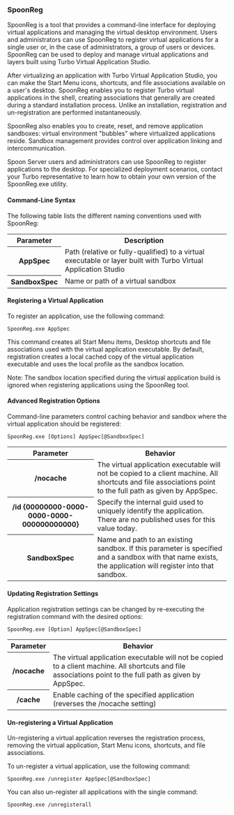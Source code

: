 ### SpoonReg

SpoonReg is a tool that provides a command-line interface for deploying virtual applications and managing the virtual desktop environment. Users and administrators can use SpoonReg to register virtual applications for a single user or, in the case of administrators, a group of users or devices. SpoonReg can be used to deploy and manage virtual applications and layers built using Turbo Virtual Application Studio. 

After virtualizing an application with Turbo Virtual Application Studio, you can make the Start Menu icons, shortcuts, and file associations available on a user's desktop. SpoonReg enables you to register Turbo virtual applications in the shell, creating associations that generally are created during a standard installation process. Unlike an installation, registration and un-registration are performed instantaneously.

SpoonReg also enables you to create, reset, and remove application sandboxes: virtual environment "bubbles" where virtualized applications reside. Sandbox management provides control over application linking and intercommunication.

Spoon Server users and administrators can use SpoonReg to register applications to the desktop. For specialized deployment scenarios, contact your Turbo representative to learn how to obtain your own version of the SpoonReg.exe utility.

#### Command-Line Syntax

The following table lists the different naming conventions used with SpoonReg:
<table>
	<tr>
		<th>Parameter</th>
		<th>Description</th>
	</tr>
	<tr>
		<th>AppSpec</th>
		<td>Path (relative or fully-qualified) to a virtual executable or layer built with Turbo Virtual Application Studio</td>
	</tr>
	<tr>
		<th>SandboxSpec</th>
		<td>Name or path of a virtual sandbox</td>
	</tr>
</table>

#### Registering a Virtual Application

To register an application, use the following command:

```
SpoonReg.exe AppSpec
```

This command creates all Start Menu items, Desktop shortcuts and file associations used with the virtual application executable. By default, registration creates a local cached copy of the virtual application executable and uses the local profile as the sandbox location.

Note: The sandbox location specified during the virtual application build is ignored when registering applications using the SpoonReg tool.

#### Advanced Registration Options

Command-line parameters control caching behavior and sandbox where the virtual application should be registered:

```
SpoonReg.exe [Options] AppSpec[@SandboxSpec]
```

<table>
	<tr>
		<th>Parameter</th>
		<th>Behavior</th>
	</tr>
	<tr>
		<th>/nocache</th>
		<td>The virtual application executable will not be copied to a client machine. All shortcuts and file associations point to the full path as given by AppSpec.</td>
	</tr>
	<tr>
		<th>/id {00000000-0000-0000-0000-000000000000}</th>
		<td>Specify the internal guid used to uniquely identify the application.  There are no published uses for this value today.</td>
	</tr>
	<tr>
		<th>SandboxSpec</th>
		<td>Name and path to an existing sandbox. If this parameter is specified and a sandbox with that name exists, the application will register into that sandbox.</td>
	</tr>
</table>

#### Updating Registration Settings

Application registration settings can be changed by re-executing the registration command with the desired options:

```
SpoonReg.exe [Option] AppSpec[@SandboxSpec]
```

<table>
	<tr>
		<th>Parameter</th>
		<th>Behavior</th>
	</tr>
	<tr>
		<th>/nocache</th>
		<td>The virtual application executable will not be copied to a client machine. All shortcuts and file associations point to the full path as given by AppSpec.</td>
	</tr>
	<tr>
		<th>/cache</th>
		<td>Enable caching of the specified application (reverses the /nocache setting)</td>
	</tr>
</table>

#### Un-registering a Virtual Application

Un-registering a virtual application reverses the registration process, removing the virtual application, Start Menu icons, shortcuts, and file associations.

To un-register a virtual application, use the following command:

```
SpoonReg.exe /unregister AppSpec[@SandboxSpec]
```

You can also un-register all applications with the single command:

```
SpoonReg.exe /unregisterall
```